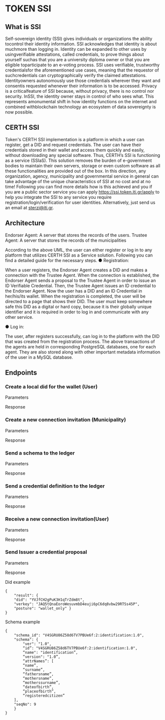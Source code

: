 # TOKEN SSI

## What is SSI

Self-sovereign identity (SSI) gives individuals or organizations the ability tocontrol their identity information. SSI acknowledges that identity is about muchmore than logging in. Identity can be expanded to other uses by usingverifiable attestations, called credentials, to prove things about yourself suchas that you are a university diploma owner or that you are eligible toparticipate to an e-voting process. SSI uses verifiable, trustworthy credentialsfor the aforementioned use cases, meaning that the requestor of suchcredentials can cryptographically verify the claimed attestations. Identityowners autonomously use those credentials wherever they want and consentis requested whenever their information is to be accessed. Privacy is a criticalfeature of SSI because, without privacy, there is no control nor security. InSSI, the identity owner stays in control of who sees what. This represents amonumental shift in how identity functions on the internet and combined withblockchain technology an ecosystem of data sovereignty is now possible.

## CERTH SSI

Token&#39;s CERTH SSI implementation is a platform in which a user can register,
get a DID and request credentials. The user can have their credentials stored
in their wallet and access them quickly and easily, without downloading any
special software. Thus, CERTH’s SSI is functioning as a service (SSIaS). This
solution removes the burden of e-government bodies to maintain their own
servers, storage or even custom software as all these functionalities are
provided out of the box. In this direction, any organization, agency,
municipality and governmental service in general can take advantage of the
unique characteristics of SSI at no cost and at no time! Following you can find
more details how is this achieved and you if you are a public sector service
you can apply https://ssi.token.iti.gr/apply to help you integrate the SSI to any
service you require registration/login/verification for user identities.
Alternatively, just send us an email at sterzi@iti.gr.

## Architecture

Endorser Agent: A server that stores the records of the users.
Trustee Agent: A server that stores the records of the municipalities

According to the above UML, the user can either register or log in to any
platform that utilizes CERTH SSI as a Service solution.
Following you can find a detailed guide for the necessary steps.
● Registration:

When a user registers, the Endorser Agent creates a DID and makes a
connection with the Trustee Agent. When the connection is established,
the Endorser Agent sends a proposal to the Trustee Agent in order to
issue an ID Verifiable Credential. Then, the Trustee Agent issues an ID
credential to the Endorser Agent. Now the user has a DID and an ID
Credential in her/his/its wallet.
When the registration is completed, the user will be directed to a page
that shows their DID. The user must keep somewhere safe this DID as
a digital or hard copy, because it is their globally unique identifier and it
is required in order to log in and communicate with any other service.

● Log in:

The user, after registers successfully, can log in to the platform with the
DID that was created from the registration process.
The above transactions of the agents are held in corresponding PostgreSQL
databases, one for each agent. They are also stored along with other
important metadata information of the user in a MySQL database.


## Endpoints

### Create a local did for the wallet (User)

Parameters

Response

### Create a new connection invitation (Municipality)

Parameters

Response

### Send a schema to the ledger

Parameters

Response

### Send a credential definition to the ledger

Parameters

Response

### Receive a new connection invitation(User)

Parameters

Response

### Send Issuer a credential proposal

Parameters

Response

Did example
```
{
    "result": {
    "did": "YVJfCH2gPuK3H1qTrZdm8t",
    "verkey": "JAQ5tQnaEoroWesuvmbD4euji6pC6dq8vbw29RTSs45P",
    "posture": "wallet_only" }
}
```

Schema example

```
{
    "schema_id": "V4SGRU86Z58d6TV7PBUe6f:2:identification:1.0",
    "schema": {
        "ver": "1.0",
        “id”: "V4SGRU86Z58d6TV7PBUe6f:2:identification:1.0",
        “name": "identification”,
        “version": "1.0”,
        “attrNames”: [
        “name”,
        “surname”,
        “fathersname”,
        “mothersname”,
        “motherssurname”,
        “dateofbirth”,
        “placeofbirth”,
        “registeredcitizen”
    ],
    "seqNo": 9
    }
}
```